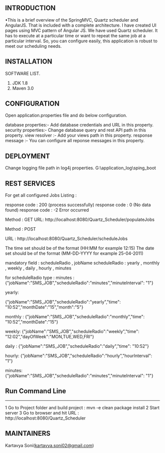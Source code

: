 INTRODUCTION
------------

•This is a brief overview of the SpringMVC, Quartz scheduler and AngularJS. That is included with a complete architecture. I have created UI pages using MVC pattern of Angular JS. We have used Quartz scheduler. It has to execute at a particular time or want to repeat the same job at a particular interval. So, you can configure easily, this application is robust to meet our scheduling needs.

INSTALLATION
------------
   SOFTWARE LIST.
 
  1) JDK 1.8
  2) Maven 3.0
		
CONFIGURATION
-------------
Open application.properties file and do below configuration.

   database properties:- Add database credentials and URL in this property.
   security properties:- Change database query and rest API path in this property.
   view resolver :- Add your views path in this property.
   response message :- You can configure all reponse messages in this property.


DEPLOYMENT
---------------

Change logging file path in log4j properties.
	<Property name="log-path">G:\application_log\sping_boot</Property>


REST SERVICES
-------------

For get all configured Jobs Listing : 

response code  : 200 (process successfully)
response code  : 0 (No data found)
response code  : -2 Error occurred

Method : GET
URL: http://localhost:8080/Quartz_Scheduler/populateJobs

Method : POST

URL : http://localhost:8080/Quartz_Scheduler/scheduleJobs

The time set should be of the format (HH:MM for example 12:15)
The date set should be of the format (MM-DD-YYYY for example 25-04-2011)

mandatory field : scheduleRadio , jobName
scheduleRadio : yearly , monthly , weekly , daily , hourly , minutes

for scheduleRadio type : minutes : 
{"jobName":"SMS_JOB","scheduleRadio":"minutes","minuteInterval": "1"}

yearly: 

{"jobName":"SMS_JOB","scheduleRadio":"yearly","time": "10:52","monthDate":"15","month":"5"}

monthly : 
{"jobName":"SMS_JOB","scheduleRadio":"monthly","time": "10:52","monthDate":"15"}

weekly:
{"jobName":"SMS_JOB","scheduleRadio":"weekly","time": "12:02","dayOfWeek":"MON,TUE,WED,FRI"}

daily : 
{"jobName":"SMS_JOB","scheduleRadio":"daily","time": "10:52"}

hourly: 
{"jobName":"SMS_JOB","scheduleRadio":"hourly","hourInterval": "1"}

minutes:
{"jobName":"SMS_JOB","scheduleRadio":"minutes","minuteInterval": "1"}


## Run Command Line
-------------------
1 Go to Project folder and build project : mvn -e clean package install
2 Start server
3 Go to browser and hit URL : http://localhost:8080/Quartz_Scheduler

MAINTAINERS
-----------

Kartavya Soni(kartavya.soni02@gmail.com)

